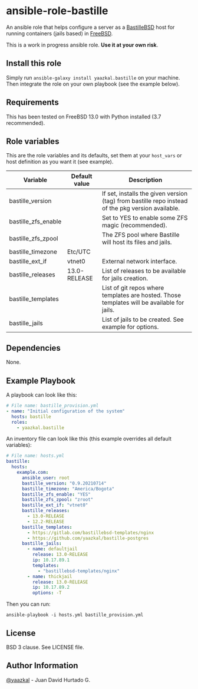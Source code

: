 # ansible-role-bastille

An ansible role that helps configure a server as a [BastilleBSD](https://bastillebsd.org/) host for running containers (jails based) in [FreeBSD](https://www.freebsd.org/).

This is a work in progress ansible role. **Use it at your own risk**.

## Install this role

Simply run `ansible-galaxy install yaazkal.bastille` on your machine. Then integrate the role on your own playbook (see the example below).

## Requirements

This has been tested on FreeBSD 13.0 with Python installed (3.7 recommended).

## Role variables

This are the role variables and its defaults, set them at your `host_vars` or host definition as you want it (see example).

| Variable            | Default value | Description                                                                                       |
|---------------------|---------------|---------------------------------------------------------------------------------------------------|
| bastille_version    |               | If set, installs the given version (tag) from bastille repo instead of the pkg version available. |
| bastille_zfs_enable |               | Set to YES to enable some ZFS magic (recommended).                                                |
| bastille_zfs_zpool  |               | The ZFS pool where Bastille will host its files and jails.                                        |
| bastille_timezone   | Etc/UTC       |                                                                                                   |
| bastille_ext_if     | vtnet0        | External network interface.                                                                       |
| bastille_releases   | 13.0-RELEASE  | List of releases to be available for jails creation.                                              |
| bastille_templates  |               | List of git repos where templates are hosted. Those templates will be available for jails.        |
| bastille_jails      |               | List of jails to be created. See example for options.                                             |

## Dependencies

None.

## Example Playbook

A playbook can look like this:

```yaml
# File name: bastille_provision.yml
- name: "Initial configuration of the system"
  hosts: bastille
  roles:
    - yaazkal.bastille
```

An inventory file can look like this (this example overrides all default variables):

```yaml
# File name: hosts.yml
bastille:
  hosts:
    example.com:
      ansible_user: root
      bastille_version: "0.9.20210714"
      bastille_timezone: "America/Bogota"
      bastille_zfs_enable: "YES"
      bastille_zfs_zpool: "zroot"
      bastille_ext_if: "vtnet0"
      bastille_releases:
        - 13.0-RELEASE
        - 12.2-RELEASE
      bastille_templates:
        - https://gitlab.com/bastillebsd-templates/nginx
        - https://github.com/yaazkal/bastille-postgres
      bastille_jails:
        - name: defaultjail
          release: 13.0-RELEASE
          ip: 10.17.89.1
          templates:
            - "bastillebsd-templates/nginx"
        - name: thickjail
          release: 13.0-RELEASE
          ip: 10.17.89.2
          options: -T
```

Then you can run:

`ansible-playbook -i hosts.yml bastille_provision.yml`

## License

BSD 3 clause. See LICENSE file.

## Author Information

[@yaazkal](https://twitter.com/yaazkal) - Juan David Hurtado G.
